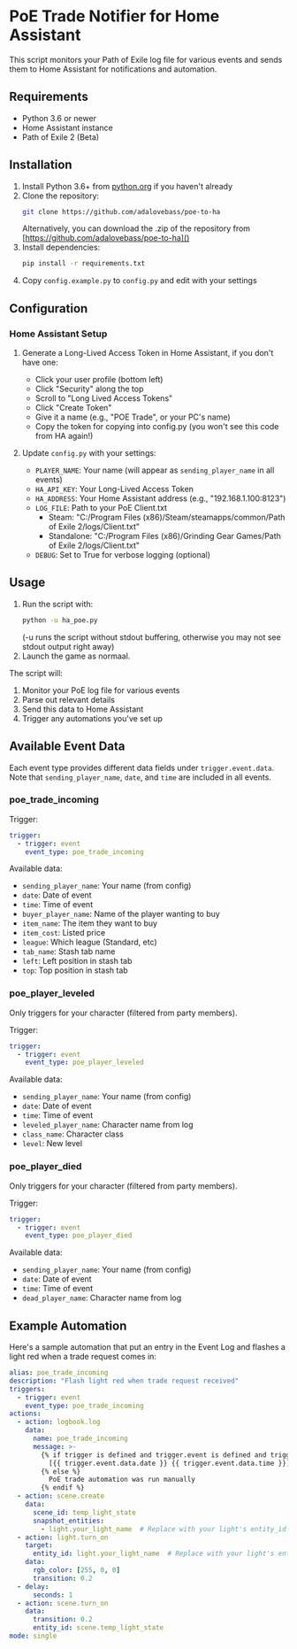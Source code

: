 # PoE Trade Notifier for Home Assistant

This script monitors your Path of Exile log file for various events and sends them to Home Assistant for notifications and automation.

## Requirements

- Python 3.6 or newer
- Home Assistant instance
- Path of Exile 2 (Beta)

## Installation

1. Install Python 3.6+ from [python.org](https://python.org) if you haven't already
2. Clone the repository:
   ```bash
   git clone https://github.com/adalovebass/poe-to-ha
   ```
    Alternatively, you can download the .zip of the repository from [https://github.com/adalovebass/poe-to-ha]()
3. Install dependencies:
   ```bash
   pip install -r requirements.txt
   ```
4. Copy `config.example.py` to `config.py` and edit with your settings

## Configuration

### Home Assistant Setup

1. Generate a Long-Lived Access Token in Home Assistant, if you don't have one:
   - Click your user profile (bottom left)
   - Click "Security" along the top
   - Scroll to "Long Lived Access Tokens"
   - Click "Create Token"
   - Give it a name (e.g., "POE Trade", or your PC's name)
   - Copy the token for copying into config.py (you won't see this code from HA again!)

2. Update `config.py` with your settings:
   - `PLAYER_NAME`: Your name (will appear as `sending_player_name` in all events)
   - `HA_API_KEY`: Your Long-Lived Access Token
   - `HA_ADDRESS`: Your Home Assistant address (e.g., "192.168.1.100:8123")
   - `LOG_FILE`: Path to your PoE Client.txt
     - Steam: "C:/Program Files (x86)/Steam/steamapps/common/Path of Exile 2/logs/Client.txt"
     - Standalone: "C:/Program Files (x86)/Grinding Gear Games/Path of Exile 2/logs/Client.txt"
   - `DEBUG`: Set to True for verbose logging (optional)

## Usage

1. Run the script with:
    ```bash
    python -u ha_poe.py
    ```
    (-u runs the script without stdout buffering, otherwise you may not see stdout output right away)
2. Launch the game as normaal.

The script will:
1. Monitor your PoE log file for various events
2. Parse out relevant details
3. Send this data to Home Assistant
4. Trigger any automations you've set up

## Available Event Data

Each event type provides different data fields under `trigger.event.data`. Note that `sending_player_name`, `date`, and `time` are included in all events.

### poe_trade_incoming
Trigger:
```yaml
trigger:
  - trigger: event
    event_type: poe_trade_incoming
```
Available data:
- `sending_player_name`: Your name (from config)
- `date`: Date of event
- `time`: Time of event
- `buyer_player_name`: Name of the player wanting to buy
- `item_name`: The item they want to buy
- `item_cost`: Listed price
- `league`: Which league (Standard, etc)
- `tab_name`: Stash tab name
- `left`: Left position in stash tab
- `top`: Top position in stash tab

### poe_player_leveled
Only triggers for your character (filtered from party members).

Trigger:
```yaml
trigger:
  - trigger: event
    event_type: poe_player_leveled
```
Available data:
- `sending_player_name`: Your name (from config)
- `date`: Date of event
- `time`: Time of event
- `leveled_player_name`: Character name from log
- `class_name`: Character class
- `level`: New level

### poe_player_died
Only triggers for your character (filtered from party members).

Trigger:
```yaml
trigger:
  - trigger: event
    event_type: poe_player_died
```
Available data:
- `sending_player_name`: Your name (from config)
- `date`: Date of event
- `time`: Time of event
- `dead_player_name`: Character name from log

## Example Automation

Here's a sample automation that put an entry in the Event Log and flashes a light red when a trade request comes in:

```yaml
alias: poe_trade_incoming
description: "Flash light red when trade request received"
triggers:
  - trigger: event
    event_type: poe_trade_incoming
actions:
  - action: logbook.log
    data:
      name: poe_trade_incoming
      message: >-
        {% if trigger is defined and trigger.event is defined and trigger.event.data is defined %}
          [{{ trigger.event.data.date }} {{ trigger.event.data.time }}] {{ trigger.event.data.buyer_player_name }} wants to buy {{ trigger.event.data.item_name }} for {{ trigger.event.data.item_cost }} in {{ trigger.event.data.league }}. Located in tab {{ trigger.event.data.tab_name }} at position left {{ trigger.event.data.left }}, top {{ trigger.event.data.top }}
        {% else %}
          PoE trade automation was run manually
        {% endif %}
  - action: scene.create
    data:
      scene_id: temp_light_state
      snapshot_entities:
        - light.your_light_name  # Replace with your light's entity_id
  - action: light.turn_on
    target:
      entity_id: light.your_light_name  # Replace with your light's entity_id
    data:
      rgb_color: [255, 0, 0]
      transition: 0.2
  - delay:
      seconds: 1
  - action: scene.turn_on
    data:
      transition: 0.2
      entity_id: scene.temp_light_state
mode: single
```